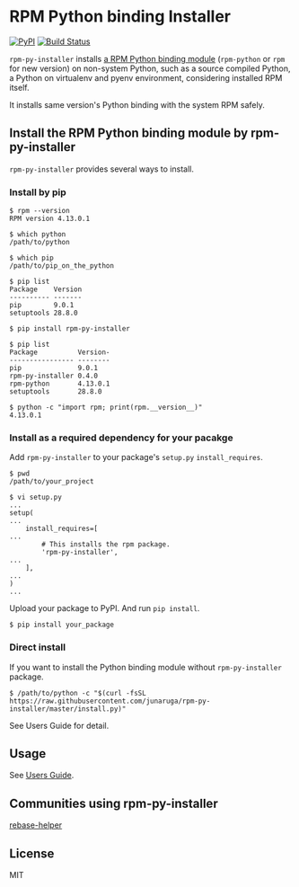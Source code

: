 # RPM Python binding Installer
[![PyPI](https://img.shields.io/pypi/v/rpm-py-installer.svg)](https://pypi.python.org/pypi/rpm-py-installer)
[![Build Status](https://travis-ci.org/junaruga/rpm-py-installer.svg?branch=master)](https://travis-ci.org/junaruga/rpm-py-installer)

`rpm-py-installer` installs [a RPM Python binding module](https://github.com/rpm-software-management/rpm/tree/master/python) (`rpm-python` or `rpm` for new version) on non-system Python, such as a source compiled Python, a Python on virtualenv and pyenv environment, considering installed RPM itself.

It installs same version's Python binding with the system RPM safely.

## Install the RPM Python binding module by rpm-py-installer

`rpm-py-installer` provides several ways to install.

### Install by pip

```
$ rpm --version
RPM version 4.13.0.1

$ which python
/path/to/python

$ which pip
/path/to/pip_on_the_python

$ pip list
Package    Version
---------- -------
pip        9.0.1
setuptools 28.8.0

$ pip install rpm-py-installer

$ pip list
Package          Version-
---------------- --------
pip              9.0.1
rpm-py-installer 0.4.0
rpm-python       4.13.0.1
setuptools       28.8.0

$ python -c "import rpm; print(rpm.__version__)"
4.13.0.1
```

### Install as a required dependency for your pacakge

Add `rpm-py-installer` to your package's `setup.py` `install_requires`.

```
$ pwd
/path/to/your_project

$ vi setup.py
...
setup(
...
    install_requires=[
...
        # This installs the rpm package.
        'rpm-py-installer',
...
    ],
...
)
...
```

Upload your package to PyPI.
And run `pip install`.

```
$ pip install your_package
```

### Direct install

If you want to install the Python binding module without `rpm-py-installer` package.

```
$ /path/to/python -c "$(curl -fsSL https://raw.githubusercontent.com/junaruga/rpm-py-installer/master/install.py)"
```

See Users Guide for detail.

## Usage

See [Users Guide](docs/users_guide.md).

## Communities using rpm-py-installer

[rebase-helper](https://github.com/rebase-helper/rebase-helper)

## License

MIT
